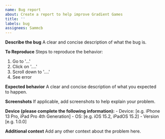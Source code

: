 ```yaml
---
name: Bug report
about: Create a report to help improve Gradient Games
title: ''
labels: bug
assignees: Sammcb
---
```

**Describe the bug**
A clear and concise description of what the bug is.

**To Reproduce**
Steps to reproduce the behavior:
1. Go to '...'
2. Click on '....'
3. Scroll down to '....'
4. See error

**Expected behavior**
A clear and concise description of what you expected to happen.

**Screenshots**
If applicable, add screenshots to help explain your problem.

**Device (please complete the following information):**
	- Device: [e.g. iPhone 13 Pro, iPad Pro 4th Generation]
	- OS: [e.g. iOS 15.2, iPadOS 15.2]
	- Version [e.g. 1.0.0]

**Additional context**
Add any other context about the problem here.
